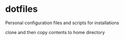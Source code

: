 # dotfiles
Personal configuration files and scripts for installations

clone and then copy contents to home directory
